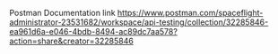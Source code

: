 Postman Documentation link
https://www.postman.com/spaceflight-administrator-23531682/workspace/api-testing/collection/32285846-ea961d6a-e046-4bdb-8494-ac89dc7aa578?action=share&creator=32285846
